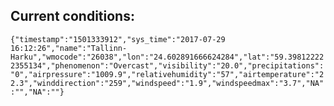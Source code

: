## Current conditions: 
 ``` {"timestamp":"1501333912","sys_time":"2017-07-29 16:12:26","name":"Tallinn-Harku","wmocode":"26038","lon":"24.602891666624284","lat":"59.398122222355134","phenomenon":"Overcast","visibility":"20.0","precipitations":"0","airpressure":"1009.9","relativehumidity":"57","airtemperature":"22.3","winddirection":"259","windspeed":"1.9","windspeedmax":"3.7","NA":"","NA":""} ```
